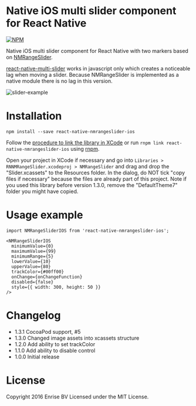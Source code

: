 # Native iOS multi slider component for React Native

[![NPM](https://nodei.co/npm-dl/react-native-nmrangeslider-ios.png?months=3)](https://nodei.co/npm/react-native-nmrangeslider-ios/)

Native iOS multi slider component for React Native with two markers based on [NMRangeSlider](https://github.com/mvelikov/NMRangeSlider).

[react-native-multi-slider](https://github.com/JackDanielsAndCode/react-native-multi-slider) 
works in javascript only which creates a noticeable lag when moving a 
slider. Because NMRangeSlider is implemented as a native module there is no lag in this version.

![slider-example](https://cloud.githubusercontent.com/assets/133832/12846584/a28dc36e-cc0d-11e5-9a70-dcc4445e72b6.gif)


# Installation

```
npm install --save react-native-nmrangeslider-ios
```

Follow the [procedure to link the library in XCode](https://facebook.github.io/react-native/docs/linking-libraries-ios.html#manual-linking) 
or run `rnpm link react-native-nmrangeslider-ios` using [rnpm](https://github.com/rnpm/rnpm).

Open your project in XCode if necessary and go into `Libraries > RNNMRangeSlider.xcodeproj > NMRangeSlider` and drag
and drop the "Slider.xcassets" to the Resources folder. In the dialog, do NOT tick "copy files if necessary" because
the files are already part of this project.
Note if you used this library before version 1.3.0, remove the "DefaultTheme7" folder you might have copied.

# Usage example

```
import NMRangeSliderIOS from 'react-native-nmrangeslider-ios';

<NMRangeSliderIOS
  minimumValue={0}
  maximumValue={99}
  minimumRange={5}
  lowerValue={10}
  upperValue={80}
  trackColor={#00ff00}
  onChange={onChangeFunction}
  disabled={false}
  style={{ width: 300, height: 50 }}
/>
```

# Changelog

- 1.3.1 CocoaPod support, #5
- 1.3.0 Changed image assets into xcassets structure
- 1.2.0 Add ability to set trackColor
- 1.1.0 Add ability to disable control
- 1.0.0 Initial release

# License

Copyright 2016 Enrise BV
Licensed under the MIT License.

